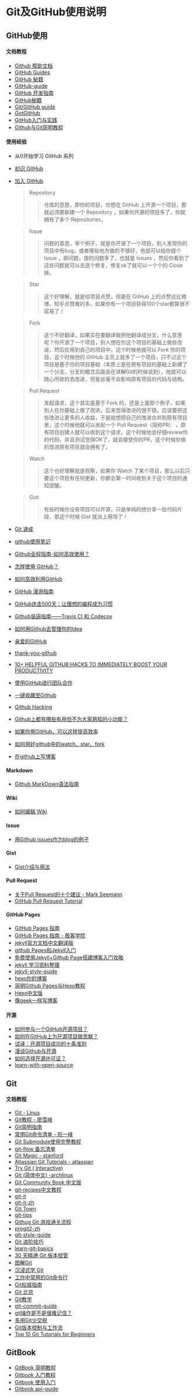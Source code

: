 # Git及GitHub使用说明

## GitHub使用

#### 文档教程

* [Github 帮助文档](https://github.com/waylau/github-help)
* [GitHub Guides](https://guides.github.com/)
* [GitHub 秘籍](https://github.com/tiimgreen/github-cheat-sheet/blob/master/README.zh-cn.md) 
* [GitHub-guide](https://github.com/district10/github-guide)
* [GitHub 开发指南](http://wiki.jikexueyuan.com/project/github-developer-guides/)
* [GitHub秘籍](https://snowdream86.gitbooks.io/github-cheat-sheet/content/zh/index.html)
* [Git/GitHub guide](http://kbroman.org/github_tutorial/)
* [GotGitHub](http://www.worldhello.net/gotgithub/index.html)
* [GitHub入门与实践](https://book.douban.com/subject/26462816/) 
* [Github与Git简明教程](https://github.com/lavor-zl/Github-Git)


#### 使用经验

* 从0开始学习 GitHub 系列
* [初识 GitHub](http://stormzhang.com/github/2016/05/25/learn-github-from-zero1/)
* [加入 GitHub](http://stormzhang.com/github/2016/05/26/learn-github-from-zero2/)   

  > Repository  
  >> 仓库的意思，即你的项目，你想在 GitHub 上开源一个项目，那就必须要新建一个 Repository ，如果你开源的项目多了，你就拥有了多个 Repositories。

  > Issue  
  >> 问题的意思，举个例子，就是你开源了一个项目，别人发现你的项目中有bug，或者哪些地方做的不够好，他就可以给你提个 Issue ，即问题，提的问题多了，也就是 Issues ，然后你看到了这些问题就可以去逐个修复，修复ok了就可以一个个的 Close 掉。  

  > Star  
  >> 这个好理解，就是给项目点赞，但是在 GitHub 上的点赞远比微博、知乎点赞难的多，如果你有一个项目获得100个star都算很不容易了！  

  > Fork  
  >> 这个不好翻译，如果实在要翻译我把他翻译成分叉，什么意思呢？你开源了一个项目，别人想在你这个项目的基础上做些改进，然后应用到自己的项目中，这个时候他就可以 Fork 你的项目，这个时候他的 GitHub 主页上就多了一个项目，只不过这个项目是基于你的项目基础（本质上是在原有项目的基础上新建了一个分支，分支的概念后面会在讲解Git的时候说到），他就可以随心所欲的去改进，但是丝毫不会影响原有项目的代码与结构。  

  > Pull Request  
  >> 发起请求，这个其实是基于 Fork 的，还是上面那个例子，如果别人在你基础上做了改进，后来觉得改进的很不错，应该要把这些改进让更多的人收益，于是就想把自己的改进合并到原有项目里，这个时候他就可以发起一个 Pull Request（简称PR） ，原有项目创建人就可以收到这个请求，这个时候他会仔细review你的代码，并且测试觉得OK了，就会接受你的PR，这个时候你做的改进原有项目就会拥有了。   

  > Watch   
  >> 这个也好理解就是观察，如果你 Watch 了某个项目，那么以后只要这个项目有任何更新，你都会第一时间收到关于这个项目的通知提醒。  

  > Gist  
  >> 有些时候你没有项目可以开源，只是单纯的想分享一些代码片段，那这个时候 Gist 就派上用场了！  

* [Git 速成](http://stormzhang.com/github/2016/05/30/learn-github-from-zero3/)
* [github使用笔记](http://www.jianshu.com/p/4942bbc28301)
* [Github全程指南-如何高效使用？](https://github.com/xirong/my-git/blob/master/how-to-use-github.md) 
* [怎样使用 GitHub？](https://www.zhihu.com/question/20070065)
* [如何高效利用GitHub](http://www.yangzhiping.com/tech/github.html)
* [GitHub 漫游指南](https://github.com/phodal/github-roam)
* [GitHub连击500天：让理想的编程成为习惯](https://www.phodal.com/blog/github-500-program-as-usual/)
* [Github装逼指南——Travis CI 和 Codecov](https://segmentfault.com/a/1190000004415437)
* [如何用Github去管理你的Idea](http://zhuanlan.zhihu.com/phodal/20442311)
* [亲爱的GitHub](https://github.com/dear-github/dear-github)
* [thank-you-github](https://github.com/thank-you-github/thank-you-github)
* [10+ HELPFUL GITHUB HACKS TO IMMEDIATELY BOOST YOUR PRODUCTIVITY](http://usersnap.com/blog/github-hacks-productivity/)
* [使用GitHub进行团队合作](http://xiaocong.github.io/blog/2013/03/20/team-collaboration-with-github/)
* [一键收藏至Github](http://www.jianshu.com/p/19d2f3a3b5d8)
* [Github Hacking](http://www.jianshu.com/p/d6b54f1d60f1)
* [Github上都有哪些有用但不为大家熟知的小功能？](https://www.zhihu.com/question/36974348)
* [如果你用GitHub，可以这样提高效率](http://huang-jerryc.com/2016/01/15/%E5%A6%82%E6%9E%9C%E4%BD%A0%E7%94%A8GitHub%EF%BC%8C%E5%8F%AF%E4%BB%A5%E8%BF%99%E6%A0%B7%E6%8F%90%E9%AB%98%E6%95%88%E7%8E%87/)
* [如何用好github中的watch、star、fork](http://www.jianshu.com/p/6c366b53ea41)
* [在github上写博客](http://www.jianshu.com/p/1260517bbedb) 


#### Markdown

* [Github MarkDown语法指南](https://github.com/guodongxiaren/README)


#### Wiki

* [如何编辑 Wiki](https://github.com/g0v/dev/wiki/%E5%A6%82%E4%BD%95%E7%B7%A8%E8%BC%AF-Wiki)


#### Issue

* [用Github issues作为blog的例子](https://github.com/lifesinger/blog/labels/blog)


#### Gist

* [Gist介绍与用法](http://platinhom.github.io/2015/11/26/gist/) 


#### Pull Request

* [关于Pull Request的十个建议 - Mark Seemann](http://blog.ploeh.dk/2015/01/15/10-tips-for-better-pull-requests/)
* [GitHub Pull Request Tutorial](https://www.thinkful.com/learn/github-pull-request-tutorial/)


#### GitHub Pages

* [GitHub Pages 指南](http://jekyllcn.com/)
* [GitHub Pages 指南 - 极客学院](http://wiki.jikexueyuan.com/project/github-pages-basics/)
* [jekyll官方文档中文翻译版](http://jekyllcn.com/)
* [github Pages和Jekyll入门](http://www.ruanyifeng.com/blog/2012/08/blogging_with_jekyll.html)
* [免费使用Jekyll+Github Page搭建博客入门攻略](http://www.cellier.me/2015/01/04/jekyll%E6%90%AD%E5%BB%BA%E5%8D%9A%E5%AE%A2%E6%95%99%E7%A8%8B/)
* [jekyll 学习资料整理](https://github.com/mba811/jekyll-study)
* [jekyll-style-guide](http://ben.balter.com/jekyll-style-guide/) 
* [hexo你的博客](http://ibruce.info/2013/11/22/hexo-your-blog/)
* [简明Github Pages与Hexo教程](http://www.jianshu.com/p/05289a4bc8b2)
* [Hexo中文版](https://hexo.io/zh-cn/)
* [像geek一样写博客](http://wiki.jikexueyuan.com/project/github-page/)


#### 开源

* [如何参与一个GitHub开源项目？](http://www.csdn.net/article/2014-04-14/2819293-Contributing-to-Open-Source-on-GitHub)
* [如何在GitHub上为开源项目做贡献？](https://egghead.io/series/how-to-contribute-to-an-open-source-project-on-github)
* [试译：开源项目成功的十条准则](http://www.zhuangbiaowei.com/blog/?cat=31)
* [漫谈Github与开源](http://www.wdk.pw/802.html)
* [如何选择开源许可证？](http://www.ruanyifeng.com/blog/2011/05/how_to_choose_free_software_licenses.html)
* [learn-with-open-source](https://github.com/zhuangbiaowei/learn-with-open-source)


## Git

#### 文档教程

* [Git - Linus](https://www.youtube.com/watch?v=4XpnKHJAok8)
* [Git教程 - 廖雪峰](http://www.liaoxuefeng.com/wiki/0013739516305929606dd18361248578c67b8067c8c017b000) 
* [Git简明指南](http://rogerdudler.github.io/git-guide/index.zh.html)
* [常用Git命令清单 - 阮一峰](http://www.ruanyifeng.com/blog/2015/12/git-cheat-sheet.html)
* [Git Submodule使用完整教程](http://www.kafeitu.me/git/2012/03/27/git-submodule.html)
* [git-flow 备忘清单](http://danielkummer.github.io/git-flow-cheatsheet/index.zh_CN.html) 
* [Git Magic - stanford](http://www-cs-students.stanford.edu/~blynn/gitmagic/intl/zh_cn/)
* [Atlassian Git Tutorials - atlassian](https://www.atlassian.com/git/tutorials/setting-up-a-repository/)
* [Try Git ( Interactive)](https://try.github.io/levels/1/challenges/1)
* [Git (简体中文) -archlinux](https://wiki.archlinux.org/index.php/Git_(%E7%AE%80%E4%BD%93%E4%B8%AD%E6%96%87))
* [Git Community Book 中文版](http://gitbook.liuhui998.com/index.html)
* [git-recipes中文教程](https://github.com/geeeeeeeeek/git-recipes)
* [git-it](http://jlord.us/git-it/)
* [git-it-zh](http://jlord.us/git-it/index-zhtw.html)
* [Git Town](http://www.git-town.com/) 
* [git-tips](https://github.com/git-tips/tips)
* [Githug Git 游戏通关流程](http://www.jianshu.com/p/482b32716bbe)
* [progit2-zh](https://github.com/progit/progit2-zh)
* [git-style-guide](https://github.com/agis-/git-style-guide)
* [Git 进阶技巧](https://github.com/xhacker/GitProTips/blob/master/zh_CN.md)
* [learn-git-basics](https://github.com/NataliaLKB/learn-git-basics)
* [30 天精通 Git 版本控管](https://github.com/doggy8088/Learn-Git-in-30-days/blob/master/zh-tw/README.md)
* [图解Git](http://marklodato.github.io/visual-git-guide/index-zh-cn.html)
* [沉浸式学 Git](http://igit.linuxtoy.org/contents.html) 
* [工作中常用的Git命令行](https://github.com/DefaultYuan/Git-Pro)
* [Git权威指南](http://www.worldhello.net/gotgit/) 
* [Git 北京](http://gitbeijing.com/)
* [Git教学](https://kingofamani.gitbooks.io/git-teach/content/index.html)
* [git-commit-guide](https://github.com/bluejava/git-commit-guide)
* [git操作是不是很难记住？](http://www.jianshu.com/p/e870fdd971fc)
* [多用Git少交税](http://www.jianshu.com/p/8a985c622e61)
* [Git版本控制与工作流](http://www.jianshu.com/p/67afe711c731)
* [Top 10 Git Tutorials for Beginners](http://sixrevisions.com/resources/git-tutorials-beginners/)


## GitBook

* [GitBook 简明教程](http://www.chengweiyang.cn/gitbook/index.html)
* [Gitbook 入门教程](https://yuzeshan.gitbooks.io/gitbook-studying/content/index.html)
* [Gitbook 使用入门](https://github.com/wwq0327/gitbook-zh)
* [Gitbook api-guide](https://github.com/GitbookIO/api-guide)


